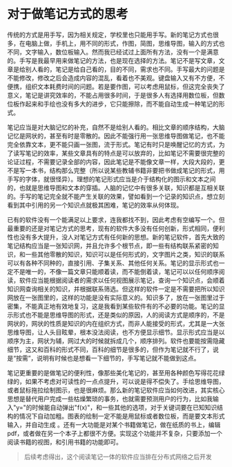 # 对于做笔记方式的思考

传统的方式是用手写，因为相关规定，学校里也只能用手写。新的笔记方式也很多，在电脑上做，手机上，用不同的形式，作图，简图，思维导图，输入的方式也不同，文字输入，数位板输入。然而我已经试过上面所有方法，没有一个是满意的。手写是我最早用来做笔记的方法，也是现在选择的方法。笔记不是写文章，文章是给别人看的，笔记是给自己看的，目的不同，需求也不同。手写最大的问题是不能修改，修改之后会造成内容的混乱，看着也不美观。键盘输入又有不方便，不便携，组织文本耗费时间的问题。若是要作图，可以考虑用鼠标，但这完全丧失了意义，笔记是讲究效率的，不能占用很多时间，于是很多人有选择用数位板，但数位板作起来和手绘也没有多大的进步，它只能擦除，而不能自动生成一种笔记的形式。

笔记应当是对大脑记忆的补充，自然不是给别人看的。相比文章的顺序结构，大脑记忆是网状的，甚至有时是零散的。因此不能强行用一张思维导图做笔记，也不能完全依靠文本，更不能只画一张图，流于形式。笔记有时只是唤醒记忆的方式，为了读写笔记的效率，某些文章具有的特点是可以放弃的，比如笔记不需要很完整的论证过程，不需要记录全部的内容，因此笔记是不能像文章一样，大段大段的，更不是写一本书，结构那么完整（所以说某些教辅书籍非要把书做成笔记的形式，用手写的字体，就很怪异）。理想的笔记形式应当是介于结构化的图示和文本之间的，也就是思维导图和文本的穿插。人脑的记忆中有很多关联，知识都是互相关联的。手写的笔记完全就不能产生关联的效果，譬如看到一个记录的知识点，想立刻看到其中引用的另一个知识点就极其困难，笔记的效率从何体现。

已有的软件没有一个能满足以上要求，连我都找不到，因此考虑有空编写一个。但最重要的还是对笔记方式的思考，现有的软件大多没有任何创新，形式相同，便利性也没有多大提升，没人对笔记方式有任何新的思想。新的笔记软件，首先大致的笔记结构应当是一张知识网，并且允许多个根节点，即一些有结构联系紧密的知识，和一些其他零散的知识，知识可以是任何形式的，文字图片之类，知识的联系可以有各种不同种的，直接引用、子集关系、其他任何关系。笔记的显示形式也一定不是唯一的，不像一篇文章只能顺着读，而不能倒着读，笔记可以以任何顺序阅读，软件应当能根据阅读者的需求以任何视图展示笔记，查询一个知识点，会顺着知识网查询相关的知识，并根据联系筛选。但这样的软件一定是不需要把所以知识网放在一张图里的，这样的功能是没有实际意义的。知识多了，放在一张图里过于密集，不能真正地有效地复习，这是我看到某些软件有的不必要的功能。笔记的显示形式也不能是思维导图的形式，还是类似的原因，人的阅读方式是顺序的，不是网状的，网状的性质是知识的内在组织方式，而非人能接受的形式，尤其是一大张思维导图，让人头目眩晕，根本没法阅读，也不方便显示细节。显示形式应当是以顺序为主，网状为辅，网过大的时候就拆成几个，顺序排列。软件也要能按需隐藏细节，这又和百科的形式不同，百科的细节是很多的，但作为笔记就不行了，说是“按需”，说明有时候也是想看一下细节的，手写笔记就不能做到这点。

笔记更重要的是做笔记的便利性，像那些美化笔记的，甚至用各种颜色写得花花绿绿的，如果不考虑对可读性的一点点提升，可以说是得不偿失了。手绘思维导图，或者鼠标拖拉绘制图示，也是很麻烦。那么新的笔记软件应当如何改进，其实核心思想是替代用户完成一些枯燥繁琐的事务，也就需要预测用户的行为，比如我输入"y="的时候能自动弹出"f(x)"，和一些其他的选项，对于关键词要在已知知识结构的情况下自动加粗。图表的绘制一定不能是用鼠标或者数位板，而是要文本形式输入，并自动生成 。还有一大功能是对某个书籍做笔记，做在纸质的书上，编辑pdf，或者做在另一个本子上都很不方便。实现这个功能并不复杂，只要添加一个阅读书籍的视图，和引用书籍的功能即可。

> 后续考虑得出，这个阅读笔记一体的软件应当排在分布式网络之后开发
